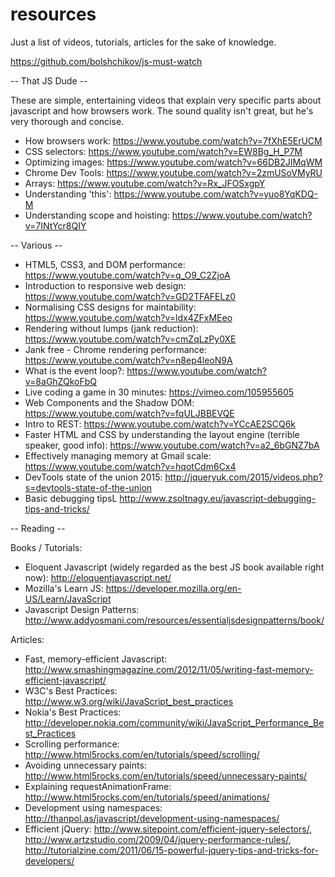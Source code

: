 # resources
Just a list of videos, tutorials, articles for the sake of knowledge.

https://github.com/bolshchikov/js-must-watch

-- That JS Dude --

These are simple, entertaining videos that explain very specific parts about javascript and how browsers work.  The sound quality isn't great, but he's very thorough and concise.

- How browsers work: https://www.youtube.com/watch?v=7fXhE5ErUCM
- CSS selectors: https://www.youtube.com/watch?v=EW8Bg_H_P7M
- Optimizing images: https://www.youtube.com/watch?v=66DB2JIMqWM
- Chrome Dev Tools: https://www.youtube.com/watch?v=2zmUSoVMyRU
- Arrays: https://www.youtube.com/watch?v=Rx_JFOSxgpY
- Understanding 'this': https://www.youtube.com/watch?v=yuo8YqKDQ-M
- Understanding scope and hoisting: https://www.youtube.com/watch?v=7INtYcr8QIY

-- Various --

- HTML5, CSS3, and DOM performance: https://www.youtube.com/watch?v=q_O9_C2ZjoA
- Introduction to responsive web design: https://www.youtube.com/watch?v=GD2TFAFELz0
- Normalising CSS designs for maintability: https://www.youtube.com/watch?v=ldx4ZFxMEeo
- Rendering without lumps (jank reduction): https://www.youtube.com/watch?v=cmZqLzPy0XE
- Jank free - Chrome rendering performance: https://www.youtube.com/watch?v=n8ep4leoN9A
- What is the event loop?: https://www.youtube.com/watch?v=8aGhZQkoFbQ
- Live coding a game in 30 minutes: https://vimeo.com/105955605
- Web Components and the Shadow DOM: https://www.youtube.com/watch?v=fqULJBBEVQE
- Intro to REST: https://www.youtube.com/watch?v=YCcAE2SCQ6k
- Faster HTML and CSS by understanding the layout engine (terrible speaker, good info): https://www.youtube.com/watch?v=a2_6bGNZ7bA
- Effectively managing memory at Gmail scale: https://www.youtube.com/watch?v=hqotCdm6Cx4
- DevTools state of the union 2015: http://jqueryuk.com/2015/videos.php?s=devtools-state-of-the-union
- Basic debugging tipsL http://www.zsoltnagy.eu/javascript-debugging-tips-and-tricks/

-- Reading --

Books / Tutorials:
- Eloquent Javascript (widely regarded as the best JS book available right now): http://eloquentjavascript.net/
- Mozilla's Learn JS: https://developer.mozilla.org/en-US/Learn/JavaScript
- Javascript Design Patterns: http://www.addyosmani.com/resources/essentialjsdesignpatterns/book/

Articles:
- Fast, memory-efficient Javascript: http://www.smashingmagazine.com/2012/11/05/writing-fast-memory-efficient-javascript/
- W3C's Best Practices: http://www.w3.org/wiki/JavaScript_best_practices
- Nokia's Best Practices: http://developer.nokia.com/community/wiki/JavaScript_Performance_Best_Practices
- Scrolling performance: http://www.html5rocks.com/en/tutorials/speed/scrolling/
- Avoiding unnecessary paints: http://www.html5rocks.com/en/tutorials/speed/unnecessary-paints/
- Explaining requestAnimationFrame: http://www.html5rocks.com/en/tutorials/speed/animations/
- Development using namespaces: http://thanpol.as/javascript/development-using-namespaces/
- Efficient jQuery: http://www.sitepoint.com/efficient-jquery-selectors/, http://www.artzstudio.com/2009/04/jquery-performance-rules/, http://tutorialzine.com/2011/06/15-powerful-jquery-tips-and-tricks-for-developers/
